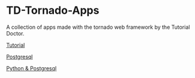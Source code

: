 # TD-Tornado-Apps
A collection of apps made with the tornado web framework by the Tutorial Doctor.

[Tutorial](
https://www.youtube.com/watch?v=tfKk_1nM0TA&t=484s)

[Postgresql](https://hackernoon.com/postgresql-explained-with-basketball-players-f99fb812c065)

[Python & Postgresql](
https://www.youtube.com/watch?v=PsorlkAF83s&t=894s)
